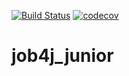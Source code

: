 [![Build Status](https://travis-ci.org/yurydoronin/job4j_junior.svg?branch=master)](https://travis-ci.org/yurydoronin/job4j_junior)
[![codecov](https://codecov.io/gh/yurydoronin/job4j_junior/branch/master/graph/badge.svg)](https://codecov.io/gh/yurydoronin/job4j_junior)
# job4j_junior